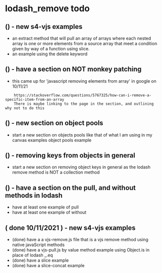 # lodash_remove todo

## () - new s4-vjs examples
* an extract method that will pull an array of arrays where each nested array is one or more elements from a source array that meet a condition given by way of a function using slice.
* an example using the delete keyword

## () - have a section on NOT monkey patching
* this came up for 'javascript removing elements from array' in google on 10/11/21
```
    https://stackoverflow.com/questions/5767325/how-can-i-remove-a-specific-item-from-an-array
    There is maybe linking to the page in the section, and outlining why not to do this
```

## () - new section on object pools
* start a new section on objects pools like that of what I am using in my canvas examples object pools example

## () - removing keys from objects in general
* start a new section on removing object keys in general as the lodash remove method is NOT a collection method

## () - have a section on the pull, and without methods in lodash
* have at least one example of pull
* have at least one example of without

## ( done 10/11/2021 ) - new s4-vjs examples
* (done) have a a vjs-remove.js file that is a vjs remove method using native javaScript methods
* (done) have a vjs-pull.js by value method example using Object.is in place of lodash \_.eq
* (done) have a slice example
* (done) have a slice-concat example